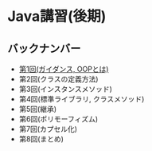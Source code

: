 # Java講習(後期)

## バックナンバー

- [第1回(ガイダンス, OOPとは)](./1)
- 第2回(クラスの定義方法)
- 第3回(インスタンスメソッド)
- 第4回(標準ライブラリ, クラスメソッド)
- 第5回(継承)
- 第6回(ポリモーフィズム)
- 第7回(カプセル化)
- 第8回(まとめ)
